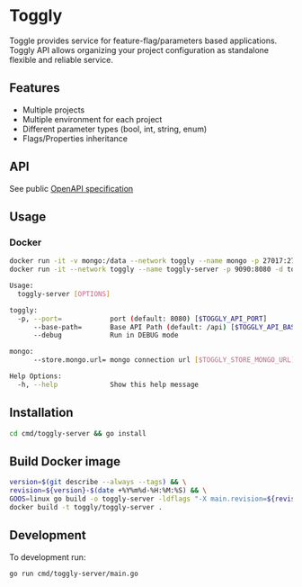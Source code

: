 # Toggly

Toggle provides service for feature-flag/parameters based applications.
Toggly API allows organizing your project configuration as standalone flexible and reliable service.

## Features

- Multiple projects
- Multiple environment for each project
- Different parameter types (bool, int, string, enum)
- Flags/Properties inheritance

## API

See public [OpenAPI specification](https://app.swaggerhub.com/apis-docs/Toggly/Core/1.0.0)

## Usage

### Docker

```bash
docker run -it -v mongo:/data --network toggly --name mongo -p 27017:27017 -d mongo
docker run -it --network toggly --name toggly-server -p 9090:8080 -d toggly/toggly-server --store.mongo.url=mongodb://mongo:27017/toggly
```

```bash
Usage:
  toggly-server [OPTIONS]

toggly:
  -p, --port=            port (default: 8080) [$TOGGLY_API_PORT]
      --base-path=       Base API Path (default: /api) [$TOGGLY_API_BASE_PATH]
      --debug            Run in DEBUG mode

mongo:
      --store.mongo.url= mongo connection url [$TOGGLY_STORE_MONGO_URL]

Help Options:
  -h, --help             Show this help message
```

## Installation

```bash
cd cmd/toggly-server && go install
```

## Build Docker image

```bash
version=$(git describe --always --tags) && \
revision=${version}-$(date +%Y%m%d-%H:%M:%S) && \
GOOS=linux go build -o toggly-server -ldflags "-X main.revision=${revision}" ./cmd/toggly-server && \
docker build -t toggly/toggly-server .
```

## Development

To development run:

```bash
go run cmd/toggly-server/main.go
```
